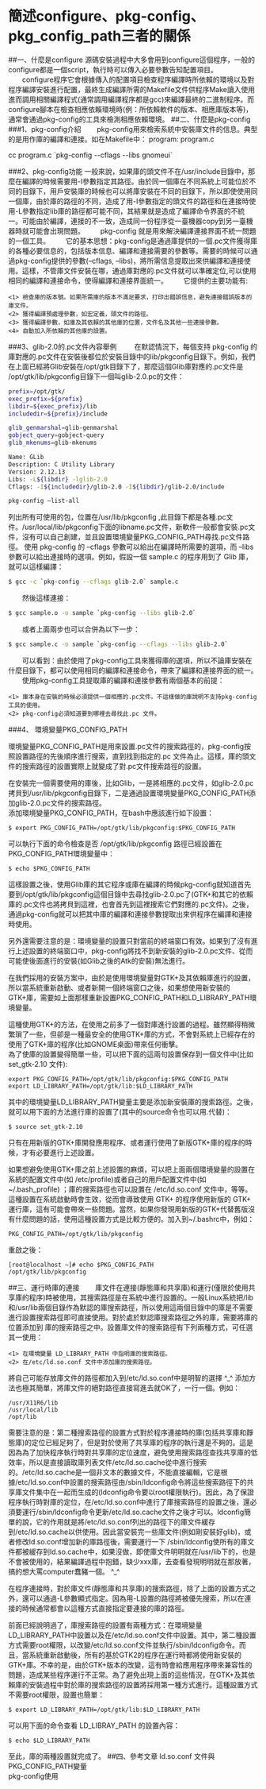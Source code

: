 # 簡述configure、pkg-config、pkg_config_path三者的關係




##一、什麼是configure
源碼安裝過程中大多會用到configure這個程序，一般的configure都是一個script，執行時可以傳入必要參數告知配置項目。
　　configure程序它會根據傳入的配置項目檢查程序編譯時所依賴的環境以及對程序編譯安裝進行配置，最終生成編譯所需的Makefile文件供程序Make讀入使用進而調用相關編譯程式(通常調用編譯程序都是gcc)來編譯最終的二進制程序。而configure腳本在檢查相應依賴環境時(例：所依賴軟件的版本、相應庫版本等)，通常會通過pkg-config的工具來檢測相應依賴環境。
##二、什麼是pkg-config
###1、pkg-config介紹
　　pkg-config用來檢索系統中安裝庫文件的信息。典型的是用作庫的編譯和連接。如在Makefile中：
program: program.c

cc program.c \`pkg-config --cflags --libs gnomeui\`

###2、pkg-config功能
一般來說，如果庫的頭文件不在/usr/include目錄中，那麼在編譯的時候需要用-I參數指定其路徑。由於同一個庫在不同系統上可能位於不同的目錄下，用戶安裝庫的時候也可以將庫安裝在不同的目錄下，所以即使使用同一個庫，由於庫的路徑的不同，造成了用-I參數指定的頭文件的路徑和在連接時使用-L參數指定lib庫的路徑都可能不同，其結果就是造成了編譯命令界面的不統一。可能由於編譯，連接的不一致，造成同一份程序從一臺機器copy到另一臺機器時就可能會出現問題。
　　pkg-config 就是用來解決編譯連接界面不統一問題的一個工具。
　　它的基本思想：pkg-config是通過庫提供的一個.pc文件獲得庫的各種必要信息的，包括版本信息、編譯和連接需要的參數等。需要的時候可以通過pkg-config提供的參數(–cflags, –libs)，將所需信息提取出來供編譯和連接使用。這樣，不管庫文件安裝在哪，通過庫對應的.pc文件就可以準確定位,可以使用相同的編譯和連接命令，使得編譯和連接界面統一。
　　它提供的主要功能有:
```
<1> 檢查庫的版本號。如果所需庫的版本不滿足要求，打印出錯誤信息，避免連接錯誤版本的庫文件。
<2> 獲得編譯預處理參數，如宏定義，頭文件的路徑。
<3> 獲得編譯參數，如庫及其依賴的其他庫的位置，文件名及其他一些連接參數。
<4> 自動加入所依賴的其他庫的設置。
```
###3、glib-2.0的.pc文件內容舉例
　　
在默認情況下，每個支持 pkg-config 的庫對應的.pc文件在安裝後都位於安裝目錄中的lib/pkgconfig目錄下。例如，我們在上面已經將Glib安裝在/opt/gtk目錄下了，那麼這個Glib庫對應的.pc文件是 /opt/gtk/lib/pkgconfig目錄下一個叫glib-2.0.pc的文件：
```sh
prefix=/opt/gtk/
exec_prefix=${prefix}
libdir=${exec_prefix}/lib
includedir=${prefix}/include

glib_genmarshal=glib-genmarshal
gobject_query=gobject-query
glib_mkenums=glib-mkenums

Name: GLib
Description: C Utility Library
Version: 2.12.13
Libs: -L${libdir} -lglib-2.0
Cflags: -I${includedir}/glib-2.0 -I${libdir}/glib-2.0/include
```

```sh
pkg-config –list-all
```

列出所有可使用的包，位置在/usr/lib/pkgconfig ,此目錄下都是各種.pc文件。/usr/local/lib/pkgconfig下面的libname.pc文件，新軟件一般都會安裝.pc文件，沒有可以自己創建，並且設置環境變量PKG_CONFIG_PATH尋找.pc文件路徑。
使用 pkg-config 的 –cflags 參數可以給出在編譯時所需要的選項，而 –libs 參數可以給出連接時的選項。例如，假設一個 sample.c 的程序用到了 Glib 庫，就可以這樣編譯：

```sh
$ gcc -c `pkg-config --cflags glib-2.0` sample.c
```
　　然後這樣連接：
```sh
$ gcc sample.o -o sample `pkg-config --libs glib-2.0`
```
　　或者上面兩步也可以合併為以下一步：
```sh
$ gcc sample.c -o sample `pkg-config --cflags --libs glib-2.0`
```
　　可以看到：由於使用了pkg-config工具來獲得庫的選項，所以不論庫安裝在什麼目錄下，都可以使用相同的編譯和連接命令，帶來了編譯和連接界面的統一。<br>
　　使用pkg-config工具提取庫的編譯和連接參數有兩個基本的前提：
```
<1> 庫本身在安裝的時候必須提供一個相應的.pc文件。不這樣做的庫說明不支持pkg-config工具的使用。
<2> pkg-config必須知道要到哪裡去尋找此.pc 文件。
```

###4、 環境變量PKG_CONFIG_PATH

環境變量PKG_CONFIG_PATH是用來設置.pc文件的搜索路徑的，pkg-config按照設置路徑的先後順序進行搜索，直到找到指定的.pc 文件為止。這樣，庫的頭文件的搜索路徑的設置實際上就變成了對.pc文件搜索路徑的設置。<br>

在安裝完一個需要使用的庫後，比如Glib，一是將相應的.pc文件，如glib-2.0.pc拷貝到/usr/lib/pkgconfig目錄下，二是通過設置環境變量PKG_CONFIG_PATH添加glib-2.0.pc文件的搜索路徑。<br>
添加環境變量PKG_CONFIG_PATH，在bash中應該進行如下設置：
```
$ export PKG_CONFIG_PATH=/opt/gtk/lib/pkgconfig:$PKG_CONFIG_PATH
```
可以執行下面的命令檢查是否 /opt/gtk/lib/pkgconfig 路徑已經設置在PKG_CONFIG_PATH環境變量中：
```
$ echo $PKG_CONFIG_PATH
```

這樣設置之後，使用Glib庫的其它程序或庫在編譯的時候pkg-config就知道首先要到/opt/gtk/lib/pkgconfig這個目錄中去尋找glib-2.0.pc了(GTK+和其它的依賴庫的.pc文件也將拷貝到這裡，也會首先到這裡搜索它們對應的.pc文件)。之後，通過pkg-config就可以把其中庫的編譯和連接參數提取出來供程序在編譯和連接時使用。<br>

另外還需要注意的是：環境變量的設置只對當前的終端窗口有效。如果到了沒有進行上述設置的終端窗口中，pkg-config將找不到新安裝的glib-2.0.pc文件、從而可能使後面進行的安裝(如Glib之後的Atk的安裝)無法進行。<br>

在我們採用的安裝方案中，由於是使用環境變量對GTK+及其依賴庫進行的設置，所以當系統重新啟動、或者新開一個終端窗口之後，如果想使用新安裝的GTK+庫，需要如上面那樣重新設置PKG_CONFIG_PATH和LD_LIBRARY_PATH環境變量。<br>

這種使用GTK+的方法，在使用之前多了一個對庫進行設置的過程。雖然顯得稍微繁瑣了一些，但卻是一種最安全的使用GTK+庫的方式，不會對系統上已經存在的使用了GTK+庫的程序(比如GNOME桌面)帶來任何衝擊。<br>
為了使庫的設置變得簡單一些，可以把下面的這兩句設置保存到一個文件中(比如set_gtk-2.10 文件):
```
export PKG_CONFIG_PATH=/opt/gtk/lib/pkgconfig:$PKG_CONFIG_PATH
export LD_LIBRARY_PATH=/opt/gtk/lib:$LD_LIBRARY_PATH
```
其中的環境變量LD_LIBRARY_PATH變量主要是添加新安裝庫的搜索路徑。之後，就可以用下面的方法進行庫的設置了(其中的source命令也可以用.代替)：

```
$ source set_gtk-2.10
```

只有在用新版的GTK+庫開發應用程序、或者運行使用了新版GTK+庫的程序的時候，才有必要進行上述設置。

如果想避免使用GTK+庫之前上述設置的麻煩，可以把上面兩個環境變量的設置在系統的配置文件中(如 /etc/profile)或者自己的用戶配置文件中(如 ~/.bash_profile) ；庫的搜索路徑也可以設置在 /etc/ld.so.conf
文件中，等等。這種設置在系統啟動時會生效，從而會導致使用 GTK+ 的程序使用新版的 GTK+ 運行庫，這有可能會帶來一些問題。當然，如果你發現用新版的GTK+代替舊版沒有什麼問題的話，使用這種設置方式是比較方便的。加入到~/.bashrc中，例如：
```
PKG_CONFIG_PATH=/opt/gtk/lib/pkgconfig
```
重啟之後：
```
[root@localhost ~]# echo $PKG_CONFIG_PATH
/opt/gtk/lib/pkgconfig
```
##三、運行時庫的連接
　　庫文件在連接(靜態庫和共享庫)和運行(僅限於使用共享庫的程序)時被使用，其搜索路徑是在系統中進行設置的。一般Linux系統把/lib和/usr/lib兩個目錄作為默認的庫搜索路徑，所以使用這兩個目錄中的庫是不需要進行設置搜索路徑即可直接使用。對於處於默認庫搜索路徑之外的庫，需要將庫的位置添加到 庫的搜索路徑之中。設置庫文件的搜索路徑有下列兩種方式，可任選其一使用：
```
<1> 在環境變量 LD_LIBRARY_PATH 中指明庫的搜索路徑。
<2> 在/etc/ld.so.conf 文件中添加庫的搜索路徑。
```
將自己可能存放庫文件的路徑都加入到/etc/ld.so.conf中是明智的選擇 ^_^
添加方法也極其簡單，將庫文件的絕對路徑直接寫進去就OK了，一行一個。例如：

```
/usr/X11R6/lib
/usr/local/lib
/opt/lib
```
需要注意的是：第二種搜索路徑的設置方式對於程序連接時的庫(包括共享庫和靜態庫)的定位已經足夠了，但是對於使用了共享庫的程序的執行還是不夠的。這是因為為了加快程序執行時對共享庫的定位速度，避免使用搜索路徑查找共享庫的低效率，所以是直接讀取庫列表文件/etc/ld.so.cache從中進行搜索的。/etc/ld.so.cache是一個非文本的數據文件，不能直接編輯，它是根據/etc/ld.so.conf中設置的搜索路徑由/sbin/ldconfig命令將這些搜索路徑下的共享庫文件集中在一起而生成的(ldconfig命令要以root權限執行)。因此，為了保證程序執行時對庫的定位，在/etc/ld.so.conf中進行了庫搜索路徑的設置之後，還必須要運行/sbin/ldconfig命令更新/etc/ld.so.cache文件之後才可以。ldconfig簡單的說，它的作用就是將/etc/ld.so.conf列出的路徑下的庫文件緩存到/etc/ld.so.cache以供使用。因此當安裝完一些庫文件(例如剛安裝好glib)，或者修改ld.so.conf增加新的庫路徑後，需要運行一下 /sbin/ldconfig使所有的庫文件都被緩存到ld.so.cache中，如果沒做，即使庫文件明明就在/usr/lib下的，也是不會被使用的，結果編譯過程中抱錯，缺少xxx庫，去查看發現明明就在那放著，搞的想大罵computer蠢豬一個。 ^_^ <br>

在程序連接時，對於庫文件(靜態庫和共享庫)的搜索路徑，除了上面的設置方式之外，還可以通過-L參數顯式指定。因為用-L設置的路徑將被優先搜索，所以在連接的時候通常都會以這種方式直接指定要連接的庫的路徑。<br>

前面已經說明過了，庫搜索路徑的設置有兩種方式：在環境變量LD_LIBRARY_PATH中設置以及在/etc/ld.so.conf文件中設置。其中，第二種設置方式需要root權限，以改變/etc/ld.so.conf文件並執行/sbin/ldconfig命令。而且，當系統重新啟動後，所有的基於GTK2的程序在運行時都將使用新安裝的GTK+庫。不幸的是，由於GTK+版本的改變，這有時會給應用程序帶來兼容性的問題，造成某些程序運行不正常。為了避免出現上面的這些情況，在GTK+及其依賴庫的安裝過程中對於庫的搜索路徑的設置將採用第一種方式進行。這種設置方式不需要root權限，設置也簡單：
```
$ export LD_LIBRARY_PATH=/opt/gtk/lib:$LD_LIBRARY_PATH
```
可以用下面的命令查看 LD_LIBRAY_PATH 的設置內容：
```
$ echo $LD_LIBRARY_PATH
```
至此，庫的兩種設置就完成了。
##四、參考文章
ld.so.conf 文件與PKG_CONFIG_PATH變量<br>
pkg-config使用

